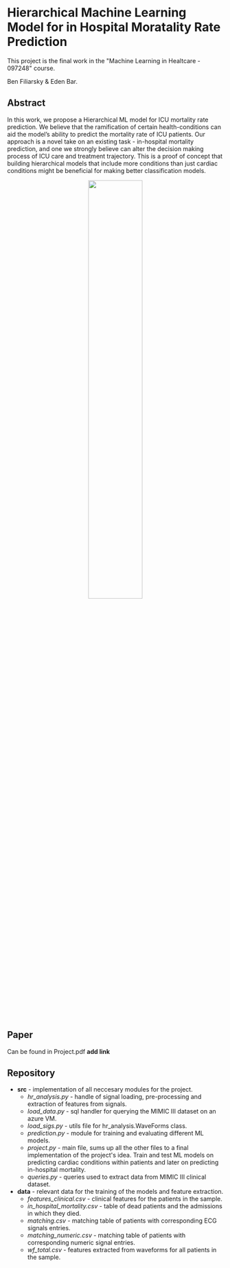 # Hierarchical Machine Learning Model for in Hospital Moratality Rate Prediction
This project is the final work in the "Machine Learning in Healtcare - 097248" course.

Ben Filiarsky & Eden Bar.

## Abstract
In this work, we propose a Hierarchical ML model for ICU mortality rate prediction. We believe that the ramification of certain health-conditions can aid the model’s ability to predict the mortality rate of ICU patients. Our approach is a novel take on an existing task - in-hospital mortality prediction, and one we strongly believe can alter the decision making process of ICU care and treatment trajectory. This is a proof of concept that building hierarchical models that include more conditions than just cardiac conditions might be beneficial for making better classification models.

<p align="center">
<img align="center" src="https://user-images.githubusercontent.com/74211354/98663062-444aad80-2351-11eb-9d5a-c09be1edfaf3.png" width="50%"></img>
</p>

## Paper
Can be found in Project.pdf **add link**

## Repository 
* **src** - implementation of all neccesary modules for the project.
  * _hr_analysis.py_ - handle of signal loading, pre-processing and extraction of features from signals.
  * _load_data.py_ - sql handler for querying the MIMIC III dataset on an azure VM.
  * _load_sigs.py_ - utils file for hr_analysis.WaveForms class.
  * _prediction.py_ - module for training and evaluating different ML models.
  * _project.py_ - main file, sums up all the other files to a final implementation of the project's idea. Train and test ML models on predicting cardiac conditions within patients and later on predicting in-hospital mortality.
  * _queries.py_ - queries used to extract data from MIMIC III clinical dataset.
* **data** - relevant data for the training of the models and feature extraction.
  * _features_clinical.csv_ - clinical features for the patients in the sample.
  * _in_hospital_mortality.csv_ - table of dead patients and the admissions in which they died.
  * _matching.csv_ - matching table of patients with corresponding ECG signals entries.
  * _matching_numeric.csv_ - matching table of patients with corresponding numeric signal entries.
  * _wf_total.csv_ - features extracted from waveforms for all patients in the sample.
